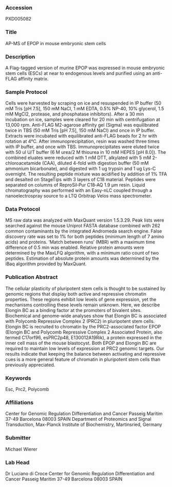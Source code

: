 ### Accession
PXD005082

### Title
AP-MS of EPOP in mouse embryonic stem cells

### Description
A Flag-tagged version of murine EPOP was expressed in mouse embryonic stem cells (ESCs) at near to endogenous levels and purified using an anti-FLAG affinity matrix.

### Sample Protocol
Cells were harvested by scraping on ice and resuspended in IP buffer (50 mM Tris [pH 7.5], 150 mM NaCl, 1 mM EDTA, 0.5% NP-40, 10% glycerol, 1.5 mM MgCl2, protease, and phosphatase inhibitors). After a 30 min incubation on ice, samples were cleared for 20 min with centrifugation at 13,000 rpm. Anti-FLAG M2-agarose affinity gel (Sigma) was equilibrated twice in TBS (50 mM Tris [pH 7.5], 150 mM NaCl) and once in IP buffer. Extracts were incubated with equilibrated anti-FLAG beads for 2 hr with rotation at 4°C. After immunoprecipitation, resin was washed three times with IP buffer, and once with TBS. Immunoprecipitates were eluted twice with 50 ul U/T buffer (6 M urea/2 M thiourea in 10 mM HEPES [pH 8.0]). The combined eluates were reduced with 1 mM DTT, alkylated with 5 mM 2-chloroacetamide (CAA), diluted 4-fold with digestion buffer (50 mM ammonium bicarbonate), and digested with 1 ug trypsin and 1 ug Lys-C overnight. The resulting peptide mixture was acidified by addition of 1% TFA and desalted on StageTips with 3 layers of C18 material. Peptides were separated on columns of ReproSil‐Pur C18‐AQ 1.9 μm resin. Liquid chromatography was performed with an Easy-nLC coupled through a nanoelectrospray source to a LTQ Orbitrap Velos mass spectrometer.

### Data Protocol
MS raw data was analyzed with MaxQuant version 1.5.3.29. Peak lists were searched against the mouse Uniprot FASTA database combined with 262 common contaminants by the integrated Andromeda search engine. False discovery rate was set to 1% for both peptides (minimum length of 7 amino acids) and proteins. ‘Match between runs’ (MBR) with a maximum time difference of 0.5 min was enabled. Relative protein amounts were determined by the MaxLFQ algorithm, with a minimum ratio count of two peptides. Estimation of absolute protein amounts was determined by the iBaq algorithm provided by MaxQuant.

### Publication Abstract
The cellular plasticity of pluripotent stem cells is thought to be sustained by genomic regions that display both active and repressive chromatin properties. These regions exhibit low levels of gene expression, yet the mechanisms controlling these levels remain unknown. Here, we describe Elongin BC as a binding factor at the promoters of bivalent sites. Biochemical and genome-wide analyses show that Elongin BC is associated with Polycomb Repressive Complex 2 (PRC2) in pluripotent stem cells. Elongin BC is recruited to chromatin by the PRC2-associated&#xa0;factor EPOP (Elongin BC and Polycomb Repressive Complex 2 Associated Protein, also termed C17orf96, esPRC2p48, E130012A19Rik), a protein expressed in the inner cell mass of the mouse blastocyst. Both EPOP and Elongin BC are required to maintain low levels of expression at PRC2 genomic targets. Our results indicate that keeping the balance between activating and repressive cues is a more general feature of chromatin in pluripotent stem cells than previously appreciated.

### Keywords
Esc, Prc2, Polycomb

### Affiliations
Center for Genomic Regulation Differentiation and Cancer Passeig Maritim 37-49 Barcelona 08003 SPAIN
Department of Proteomics and Signal Transduction, Max-Planck Institute of Biochemistry, Martinsried, Germany

### Submitter
Michael Wierer

### Lab Head
Dr Luciano di Croce
Center for Genomic Regulation Differentiation and Cancer Passeig Maritim 37-49 Barcelona 08003 SPAIN


